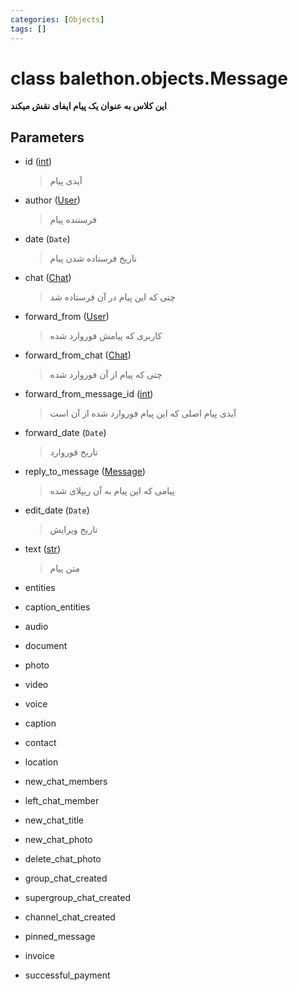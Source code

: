 ```yaml
---
categories: [Objects]
tags: []
---
```


<h1>class balethon.objects.<strong>Message</strong></h1>

<p align="left" dir="rtl"><strong>این کلاس به عنوان یک پیام ایفای نقش میکند</strong></p>

<h2>Parameters</h2>

<ul>
<li>id (<a href="https://docs.python.org/3/library/functions.html#int">int</a>)<blockquote dir="rtl">
<p>آیدی پیام</p>
</blockquote>
</li>
</ul>
<ul>
<li>author (<a href="./2024-02-12-user">User</a>)<blockquote dir="rtl">
<p>فرستنده پیام</p>
</blockquote>
</li>
</ul>
<ul>
<li>date (<code>Date</code>)<blockquote dir="rtl">
<p>تاریخ فرستاده شدن پیام</p>
</blockquote>
</li>
</ul>
<ul>
<li>chat (<a href="./2024-02-12-chat">Chat</a>)<blockquote dir="rtl">
<p>چتی که این پیام در آن فرستاده شد</p>
</blockquote>
</li>
</ul>
<ul>
<li>forward_from (<a href="./2024-02-12-user">User</a>)<blockquote dir="rtl">
<p>کاربری که پیامش فوروارد شده</p>
</blockquote>
</li>
</ul>
<ul>
<li>forward_from_chat (<a href="./2024-02-12-chat">Chat</a>)<blockquote dir="rtl">
<p>چتی که پیام از آن فوروارد شده</p>
</blockquote>
</li>
</ul>
<ul>
<li>forward_from_message_id (<a href="https://docs.python.org/3/library/functions.html#int">int</a>)<blockquote dir="rtl">
<p>آیدی پیام اصلی که این پیام فوروارد شده از آن است</p>
</blockquote>
</li>
</ul>
<ul>
<li>forward_date (<code>Date</code>)<blockquote dir="rtl">
<p>تاریخ فوروارد</p>
</blockquote>
</li>
</ul>
<ul>
<li>reply_to_message (<a href="./2024-02-12-message">Message</a>)<blockquote dir="rtl">
<p>پیامی که این پیام به آن ریپلای شده</p>
</blockquote>
</li>
</ul>
<ul>
<li>edit_date (<code>Date</code>)<blockquote dir="rtl">
<p>تاریخ ویرایش</p>
</blockquote>
</li>
</ul>
<ul>
<li>text (<a href="https://docs.python.org/3/library/stdtypes.html#str">str</a>)<blockquote dir="rtl">
<p>متن پیام</p>
</blockquote>
</li>
</ul>
<ul>
<li>entities<blockquote dir="rtl"></blockquote>
</li>
</ul>
<ul>
<li>caption_entities<blockquote dir="rtl"></blockquote>
</li>
</ul>
<ul>
<li>audio<blockquote dir="rtl"></blockquote>
</li>
</ul>
<ul>
<li>document<blockquote dir="rtl"></blockquote>
</li>
</ul>
<ul>
<li>photo<blockquote dir="rtl"></blockquote>
</li>
</ul>
<ul>
<li>video<blockquote dir="rtl"></blockquote>
</li>
</ul>
<ul>
<li>voice<blockquote dir="rtl"></blockquote>
</li>
</ul>
<ul>
<li>caption<blockquote dir="rtl"></blockquote>
</li>
</ul>
<ul>
<li>contact<blockquote dir="rtl"></blockquote>
</li>
</ul>
<ul>
<li>location<blockquote dir="rtl"></blockquote>
</li>
</ul>
<ul>
<li>new_chat_members<blockquote dir="rtl"></blockquote>
</li>
</ul>
<ul>
<li>left_chat_member<blockquote dir="rtl"></blockquote>
</li>
</ul>
<ul>
<li>new_chat_title<blockquote dir="rtl"></blockquote>
</li>
</ul>
<ul>
<li>new_chat_photo<blockquote dir="rtl"></blockquote>
</li>
</ul>
<ul>
<li>delete_chat_photo<blockquote dir="rtl"></blockquote>
</li>
</ul>
<ul>
<li>group_chat_created<blockquote dir="rtl"></blockquote>
</li>
</ul>
<ul>
<li>supergroup_chat_created<blockquote dir="rtl"></blockquote>
</li>
</ul>
<ul>
<li>channel_chat_created<blockquote dir="rtl"></blockquote>
</li>
</ul>
<ul>
<li>pinned_message<blockquote dir="rtl"></blockquote>
</li>
</ul>
<ul>
<li>invoice<blockquote dir="rtl"></blockquote>
</li>
</ul>
<ul>
<li>successful_payment<blockquote dir="rtl"></blockquote>
</li>
</ul>